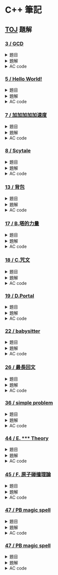 # **C++ 筆記**  
## [TOJ](https://toj.tfcis.org/oj/) 題解  

### [3 / GCD](https://toj.tfcis.org/oj/pro/3/)  

<details>

<summary>題目</summary>

### 題目敘述  
求兩數之最大公因數(GCD) 
    
### 輸入說明  
第一個整數 $T$ ，代表測資數  
接下來有 $T$ 行，每行有兩個整數 $a,b$  
    
### 輸出說明  
輸出每個 $a,b$ 的最大公因數  
    
### 輸入限制  
$1 \leq T \leq 1000$  
$0 \leq a,b \leq 2,147,483,647$  
    
### 範例輸入
```
4
10 2
3 1
5 7
20 12
```

### 範例輸出
```
2
1
1
4
```

</details>

<details>

<summary>題解</summary>

首先先按照國中所教的  
最大公因數就是， 能够整除 $a,b$ 的最大正整數  
因此可以從 $a,b$ 內較小的數開始遞減  
直到找到能够整除 $a,b$ 的最大正整數為止  
```cpp
#include<bits/stdc++.h>
using namespace std;

int main() {
    int n,a,b;
    cin>>n;
    while(n--){
        cin>>a>>b;
        for(int i=min(a,b); i>0; i--){
            if(a%i==0 && b%i==0){
                cout<<i<<endl;
                break;
            }
        }
    }
}
```
然後就 TLE 了，只好來優化算法  

國中教的最大公因數求法出了短除法外，還有
**輾轉相除法**  

稍稍修改一下成為**輾轉相除法**的程式碼  
```cpp
#include<bits/stdc++.h>
using namespace std;

int main(){
    int n,a,b,temp;
    cin>>n;
    while(n--){
        cin>>a>>b;
        while(b!=0){
            temp=b;
            b=a%b;
            a=temp;
        }
        cout<<a<<'\n';
    }
}
```
好了 AC 了  

</details>

<details>

<summary>AC code</summary>

```cpp
#include<bits/stdc++.h>
using namespace std;

int main(){
    int n,a,b,temp;
    cin>>n;
    while(n--){
        cin>>a>>b;
        cout<<__gcd(a,b)<<'\n';
    }
}
```

</details>

### [5 / Hello World!](https://toj.tfcis.org/oj/pro/5/)  
<details>

<summary>題目</summary>

### 題目敘述  
跟別人打招呼是一件有禮貌的事。來向大家打招呼吧！  
    
### 輸入說明  
輸入只有一行，為一個英文名字  
    
### 輸出說明  
向他打個招呼吧！名子加上 "Hello ,[name] !"(不含引號) 後輸出。  
    
### 輸入限制  
包含大小寫字母及空白，長度不超過20個字  
    
### 範例輸入
```
Peter
```

### 範例輸出
```
Hello ,Peter !
```

</details>
    
<details>

<summary>題解</summary>

第一眼，簡單的輸入輸出
```cpp
#include<bits/stdc++.h>
using namespace std;

int main() {
    string a;
    cin>>a;
    cout<<"Hello ,"<<a<<" !"<<endl;
}

```
然後就 WA 了，再看一眼題目  

### 輸入限制  
包含大小寫字母及 **空白** ，長度不超過20個字  

```cpp
#include<bits/stdc++.h>
using namespace std;

int main() {
    string a;
    getline(cin,a);
    cout<<"Hello ,"<<a<<" !"<<endl;
}
```
AC  

</details>
    
<details>

<summary>AC code</summary>

```cpp
#include<bits/stdc++.h>
using namespace std;

int main() {
    string a;
    getline(cin,a);
    cout<<"Hello ,"<<a<<" !"<<endl;
}
```

</details>

### [7 / 加加加加加速度](https://toj.tfcis.org/oj/pro/7/)  
<details>

<summary>題目</summary>

### 題目敘述  
國中物理曾學過，速度 $V$ 和時間 $T$ 的 $V-T$ 圖裡的面積就是位移  
而加速度 $A$ 和時間 $T$ 的 $A-T$ 圖的面積又代表速度變化量  
反過來看，如果是等加速度，那麼等加速度的值就相當於速度變化的斜率  

日前看到直觀數學老師騎著吃汽油的腳踏車呼嘯而過  
雖然速度一直在增加(向前為正向)，但變化之詭異至極，甚至會倒退(?)  
出於好奇拿出偷來的測速器把每秒的速度記錄下來  
你知道數學老師的微積分很強  
會在心算微積分後以一種特殊的「加加加...加速度」行進  
在這裡所謂”加加速度”就是指 ： 「加速度的增加量/秒」  
依此類推「加加加...( $N$ 個加)速度」就表示 ： 「加加加...( $N-1$ 個加)速度的增加量 / 秒」  
並且最高不超過 $2147483647 km/h$  (不要小看老師，超過光速不算什麼！)  

由於老師飆的太快所以只能記錄到N秒 (包含 $0$ 秒所以有 $N+1$ 個值)  
你知道有N+1個值就能算出 加加加...( $N$ 個加)速度 (假設他就是這樣加速的)  
從有限的資訊裡算出老師在時間內的的 加加加...加速度值吧!  

### 輸入說明  
第一行有一個整數 $K$ ，代表接下來有 $K$ 筆輸入，每筆輸入都有 $2$ 行  
每筆輸入的第一行的整數 $N$ 表示你有多少個值  
每筆輸入的第二行有 $N+1$ 個整數，代表記錄的速度(間格為秒)  
    
### 輸出說明  
輸出加加加....加速度 $Z$    
    
### 輸入限制  
$0 \leq N \leq 23$   
    
### 範例輸入
```
3
3
9 13 23 39
2
7 8 9
1
123 456
```

### 範例輸出
```
0
0
333
```

</details>
    
<details>

<summary>題解</summary>

題目要求 $N+1$ 個數的差  
的差  
的差  
... 
的差（共 $N$ 個）  

所以可以使用陣列來實作  
用回圈的方式計算數的差  
然後每次都少算一個數  
最後就可以得到  
$N+1$ 個數的差  
的差  
的差  
... 
的差（共 $N$ 個）了  
```cpp
#include<bits/stdc++.h>
using namespace std;

int main(){
	int k;
	cin>>k;
	while(k--){
		int n;
		cin>>n;
		n=n+1;
		long long int v[25];
		for(int i=0; i<n; i++){
			cin>>v[i];
		}
		for(int i=n; i>0; i--){
			for(int j=0; j<i-1; j++){
				v[j]=v[j+1]-v[j];
			}	
		}
		cout<<v[0]<<endl;
	}
}
```
然後就 AC 了  

</details>
    
<details>

<summary>AC code</summary>

```cpp
#include<bits/stdc++.h>
using namespace std;

int main() {
	int k;
	cin>>k;
	while(k--){
		int n;
		cin>>n;
		n=n+1;
		long long int v[25];
		for(int i=0; i<n; i++){
			cin>>v[i];
		}
		for(int i=n; i>0; i--){
			for(int j=0; j<i-1; j++){
				v[j]=v[j+1]-v[j];
			}	
		}
		cout<<v[0]<<endl;
	}
}
```

</details>

### [8 / Scytale](https://toj.tfcis.org/oj/pro/8/)  

<details>

<summary>題目</summary>

### 題目敘述  
密碼棒(Scytale, SKY-TAH-LEE, 希臘文 σκυτάλη - 棒子之意)是一種相當早期的訊息加密系統  

假設原始訊息如下  
`HELP ME I AM UNDER ATTACK`  

首先，發訊者會將一細長紙條纏繞在一個木棒上，並且在木棒上以正常方法寫上訊息  
`HELPMEIAMUNDERATTACK`  

```
|   |   |   |   |   |
| H | E | L | P | M |
| E | I | A | M | U |
| N | D | E | R | A |
| T | T | A | C | K |
|   |   |   |   |   |
```  

然後把紙條解開之後，訊息就不可辨識了！  
`H E N T E I D T L A E A P M R C M U A K` 

使者會把紙條傳遞到收件人手上。收件人會有一個事先打造好，和發訊者格式一樣的木棒。把紙條纏繞上去，便可以讀出原本的訊息  
`HELPMEIAMUNDERATTACK`  

它因為簡便而可靠，成為古戰場上常見的傳訊工具。但是，也由於它的簡單，破解攔截到的訊息並不是非常困難  
這裡假設加密解密所用的密碼棒都是均勻的多角柱體，且一個側面剛好可以容納一行字母  

於是，如果密碼棒是 $N$ 角柱，上面繞一圈就會剛好有 $N$ 個字符  

### 輸入說明  
多筆測資  
每筆測試資料一開始會是一個整數 $N$ ，代表解碼所用的密碼棒一圈有 $N$ 個字符  

接下來會有一個字串 $S$ ，是需要解碼的訊息  

### 輸出說明  
輸出把字條正確地繞到密碼棒上之後，讀出的訊息  

### 輸入限制  
$2 \leq N \leq 256$  
$S$ 的長度不超過 $1024$ 個字元  
    
### 範例輸入
```
4
HENTEIDTLAEAPMRCMUAK
```

### 範例輸出
```
HELPMEIAMUNDERATTACK
```
    
### 註  
訊號長度不一定會是纏繞圈數的整數倍  
不足處會補上空白字元如圖，解碼後輸出在對應位置  
```
|   |   |   |   |
| T | O | B | E |
| O | R | N | O |
| T | T | O | B |
| E |[ ]|[ ]|[ ]|
|   |   |   |   |
```  

密文： `[TOTEORT BNO EOB ]`  
訊息： `[TOBEORNOTTOBE   ]`  

</details>
    
<details>

<summary>題解</summary>

很明顯，這題要做的應該就是陣列模擬了  
只需要注意題目做後說的**不足處會補上空白字元**基本上就沒問題了  

```cpp
#include<bits/stdc++.h>
using namespace std;

int main(){
	int n;
	string a;
    while(cin>>n){
    	int j=1;
		getline(cin,a);
 	    getline(cin,a);
   		for(int i=0; i<a.size(); i++){
   	 	    if(j>a.size()){
   	 		    j=j-a.size()+1;
			}
			cout<<a[j-1];
			j+=n;
		}
		cout<<endl;
	}
}
```  

</details>
    
<details>

<summary>AC code</summary>

```cpp
#include<bits/stdc++.h>
using namespace std;

int main(){
	int n;
	string a;
    while(cin>>n){
    	int j=1;
		getline(cin,a);
 	    getline(cin,a);
   		for(int i=0; i<a.size(); i++){
   	 	    if(j>a.size()){
   	 		    j=j-a.size()+1;
			}
			cout<<a[j-1];
			j+=n;
		}
		cout<<endl;
	}
}
```  

</details>

### [13 / 背包](https://toj.tfcis.org/oj/pro/13/)  
<details>

<summary>題目</summary>

### 題目敘述  
有一個容量為 $V$ 的背包  
有 $n$ 種物品體積和價值分別為 $w,p$ ，每種物品數量無限  
最好的取法下總價值為多少  
    
### 輸入說明  
有多組測資  
每組測資第一行為背包容量 $V$  
第二行第一個整數 $n$ ，代表物品種類個數  
第三行有n組 $w_i,p_i$ ，代表每件物品的體積、價值  
    
### 輸出說明  
針對每組測資輸出最大價值，每行一個數字  

### 輸入限制  
$測資數 \leq 200$  
$1 \leq V \leq 100000$  
$1 \leq n \leq 100$  
$1 \leq w_i \leq V$  
$1 \leq p_i \leq 100000$  
    
### 範例輸入
```
5
2
3 3 2 7
```

### 範例輸出
```
14
```

</details>
    
<details>

<summary>題解</summary>

經典的**無限背包**問題  

設定 $dp[i][j]$ 代表在 只看前 $i$ 個物品，重量在 $j$ 時的最大價值  

這樣基底就是：  
* $dp[i][j]=0$  

而轉移式的話就會是：  
如果 $j-w_i \geq 0$  
* $dp[i][j]= max(dp[i-1][j],dp[i][j-w[i]]+p[i])$

否則  
* $dp[i][j]= max(dp[i-1][j],dp[i][j-1])$  

</details>
    
<details>

<summary>AC code</summary>

```cpp
#include<bits/stdc++.h>
using namespace std;

long long int dp[105][100005];

int main() {
    int all,n;
    while(cin>>all>>n){
        long long int w[n+1],p[n+1];
        for(int i=1; i<n+1; i++){
            cin>>w[i]>>p[i];
        }
        long long int ans=0;
        for(int i=1; i<n+1; i++){
            for(int j=1; j<all+1; j++){
            	dp[i][j] = dp[i-1][j];
            	if(j-w[i]>=0){
            		dp[i][j]=max(dp[i][j],dp[i][j-w[i]]+p[i]);
				}
            	dp[i][j]=max(dp[i][j-1],dp[i][j]);
            	ans=max(dp[i][j],ans);
            }
        }
        cout<<ans<<"\n";    
    }
}
```

</details>

### [17 / B.塔的力量](https://toj.tfcis.org/oj/pro/17/)  

<details>

<summary>題目</summary>

### 題目敘述  
我們的好學生─Mike 和 Frame 被國文老師找來幫她提手提袋，就在他們放下手提袋的那一刻，地面好似突然開了洞，他們雙雙落入了永無止境的黑暗中  
但身為一個用功的一中青年，毋忘利用這機會計算 $ΔS=\frac{1}{2}gt^2$ 看看自己落下了多少距離。片刻，彷彿永遠，就他們認為自己注定永久困在這片虛空之中，有股聲音從那最深遠的地方傳來  

「I found you finally……」  

「思必克菜你死,OK?」英文能力嚴重低落的 Frame 回應道。即使他們看不見彼此，但 Mike 的嘆氣聲清晰的傳到 Frame 的耳裡，顯然那聲音聽見了  
「勇者們，你們的好心開啟了通往貓咪世界道路的門，要通過這片黑暗，你必須知道們彼此你心靈之眼的樣子。」  
「天下哪有這麼唬爛的事情？」Mike 以一種極其為不滿的語氣說道  
「你們的心靈之眼與你們的心情指數有關，」那聲音句點了 Mike，「用一些符號組成的菱形……」隨著這聲音逐漸消散，一個神祕的圖騰出現在他們面前  
「我今天的心情指數是 3，跟這個有什麼關聯？」Frame 說道，Mike 依舊不屑中  
「如果你們沒辦法知道對方心靈之眼的長相，就會永遠被囚禁在這片黑暗中。」那聲音再次說道  
因為他們剛剛一起幫國文老師提手提袋，所以他們知道對方的心情指數。那你能幫他們找出對方心靈之眼的樣子嗎？  
    
### 輸入說明  
有多筆測資，每筆測資包含一個數字 $P$ ，為對方的心情指數  
    
### 輸出說明  
對於每個心情指數，輸出其心靈之眼的樣子    
    
### 輸入限制  
$1 \leq P \leq 26$  
    
### 範例輸入
```
3
2
```

### 範例輸出
```
  A
 ABA
ABCBA
 ABA
  A
 A
ABA
 A
```

</details>

<details>

<summary>題解</summary>

星星數變種版本  
可以看作是一個正的三角形和一個反的三角形  
先不管裡面的文字  
```cpp
#include<bits/stdc++.h>
using namespace std;

int main() {
    int n;
    while(cin>>n){
        for(int i=1; i<=n; i++){
            for(int j=1; j<=n-i; j++){
                cout<<" ";
            }
            for(int j=1; j<=i; j++){
                cout<<j;
            }
            for(int j=i-1; j>=1; j--){
                cout<<j;
            }
            cout<<endl;
        }
        for(int i=n-1; i>=1; i--){
            for(int j=1; j<=n-i; j++){
                cout<<" ";
            }
            for(int j=1; j<=i; j++){
                cout<<j;
            }
            for(int j=i-1; j>=1; j--){
                cout<<j;
            }
            cout<<endl;
        }
    }
}
``` 
```
  1
 121
12321
 121
  1
 1
121
 1
```
接下來只要把 `1,2,3` 改成 `A,B,C` 就可以了  
利用 ASCII 的計算就可以實現了  

</details>

<details>

<summary>AC code</summary>

```cpp
#include<bits/stdc++.h>
using namespace std;

int main() {
    int n;
    while(cin>>n){
        for(int i=1; i<=n; i++){
            for(int j=1; j<=n-i; j++){
                cout<<" ";
            }
            for(int j=1; j<=i; j++){
                cout<<char('A'+j-1);
            }
            for(int j=i-1; j>=1; j--){
                cout<<char('A'+j-1);
            }
            cout<<endl;
        }
        for(int i=n-1; i>=1; i--){
            for(int j=1; j<=n-i; j++){
                cout<<" ";
            }
            for(int j=1; j<=i; j++){
                cout<<char('A'+j-1);
            }
            for(int j=i-1; j>=1; j--){
                cout<<char('A'+j-1);
            }
            cout<<endl;
        }
    }
}
```

</details>

### [18 / C.咒文](https://toj.tfcis.org/oj/pro/18/)  

<details>

<summary>題目</summary>

### 題目敘述  
當 Frame 想出了 Mike 心靈之眼時，突然一陣強光襲面而來，剎那間，他們已經站在一片廣大的草原上，一座被迷宮包圍的巨塔聳立於遠方  
「這是哪裡啊？」Frame 驚訝的問，Mike 雖然一副不屑的樣子，但眼神洩露了他的恐慌  
「歡迎來到貓咪王國，勇者們！感謝你們前來幫助我們。」一隻繫著圍巾的貓從前方的草叢冒出來  

「這和我們有什麼關聯？」Mike 問道，Frame 則是蹲下來望著她  
「我叫 Snow，在這裡一直等著你們。在不久之前，有一隻很邪惡的貓，叫 Felix，入侵這這片和平的國度，他利用他強大的法力，奴役了許多貓兒替他做事，近來他更有意要攻陷你們的世界，但你們今日的善心，使你們被這一個世界的力量召喚，成為拯救世界的勇者。」  

「但我們什麼都不會啊。」Frame 說道  
而那隻貓則是從另一旁的草叢抽出了一本咒文書，小心翼翼地翻開，Mike 也好奇的湊了過來  
「這裡有你們可以使用的魔法，即使什麼也不會，只要能朗誦出咒文即可。但要能對 Felix 產生效力，必須使用這些『強效咒文』，比如說這句『Ama da,Dama』咒文  
字母由前往後，由後往前看都是一樣的，如此的咒文能使力量自我加成，增強 $1000000$ 倍的效力！」  
Frame 和 Mike 接過了這本書，仔細研究，但他們看到密密麻麻的符號頭都昏了  
幸好他們身上有電子掃描裝置，能把這片咒文轉成電子檔，接下來再寫個程式把強效咒文標記起來就行了，恰好進入貓咪世界時，老師的筆電也一並掉了下來…  
    
### 輸入說明  
有多句咒文，每句咒文佔一行  
    
### 輸出說明  
如果這句咒文是強效咒文，請在咒文前加上 `SETUP!` 後輸出，否則輸出原咒文即可  
    
### 輸入限制  
咒文由英文大小寫、標點符號、空白所組成，每句咒文字數不超過 $200$ 字  
    
### 範例輸入
```
Ama da ,Dama
Holy rush!
```

### 範例輸出
```
SETUP! Ama da ,Dama
Holy rush!
```

</details>

<details>

<summary>題解</summary>

因為他只要檢查字母是否相同  
所以要先把所有大寫字母換成小寫字母  
也要無視所有非字母的字元  
```cpp
#include<bits/stdc++.h>
using namespace std;

int main() {
    string s;
    while(getline(cin,s)){
        string s2="";
        for(int i=0; i<s.size(); i++){
            if(s[i]>='a'&&s[i]<='z'){
                s2+=s[i];
            }
            else if(s[i]>='A'&&s[i]<='Z'){
                s2+=char(s[i]-'A'+'a');
            }
        }
    }
}
```

接下來就是從頭遍歷整個新的字串檢查他是不是回文就可以了  

</details>

<details>

<summary>AC code</summary>

```cpp
#include<bits/stdc++.h>
using namespace std;

int main() {
    string s;
    while(getline(cin,s)){
        string s2="";
        for(int i=0; i<s.size(); i++){
            if(s[i]>='a'&&s[i]<='z'){
                s2+=s[i];
            }
            else if(s[i]>='A'&&s[i]<='Z'){
                s2+=char(s[i]-'A'+'a');
            }
        }
        bool flg=1;
        for(int i=0;i<s2.size()/2;i++){
            if(s2[i]!=s2[s2.size()-i-1]){
                flg=0;
                break;
            }
        }
        if(flg==0){
            cout<<s<<endl;
        }
        else{
            cout<<"SETUP! "<<s<<endl;
        }
    }
}
```

</details>

### [19 / D.Portal](https://toj.tfcis.org/oj/pro/19/)  

<details>

<summary>題目</summary>

### 題目敘述  
「O! Gla Algo」一震爆裂聲傳過天際，閃電照亮了整個大地。「這就是強效咒文的威力！我感到了源源不絕的力量與自信，現在，我們已經可以去討伐 BOSS 了！」Frame 和 Mike 說著，而在一旁觀看的 Snow 則是用尾巴輕點，示意他們跟上前來  

「如果你們想要見到 Felix，你們就得分別站到位於草原兩側的祭壇上，使用空間咒文扭曲空間，在你們法力的交界處會產生異次元的入口，屆時，只又我擲入這，」Snow 拿出了像法杖的木棍「就能建立一座穩固的異次元傳送門了！」於是他們立刻衝向祭壇，施展空間咒文。已知空間咒文能扭曲以自身為圓心，半徑為 $R$ 的空間場，因為 Frame 及 Mike 的能力有所差異，因此他們施展出來的空間魔法半徑有所不同，那他們是否能建立異次元傳送門？如果僅邊有交集仍是可以建立傳送門的。  
    
### 輸入說明  
有多筆測資  
每筆測資包含 $6$ 個浮點數， $X_1,Y_1,R_1,X_2,Y_2,R_2$ ，分別代表 Mike的座標及咒文效力半徑 $(X_1,Y_1,R_1)$ 及 Frame $(X_2,Y_2,R_2)$ 的座標及咒文效力半徑  
    
### 輸出說明  
如果他們可以建立異次元傳送門，請輸出 `Quick in`，否則輸出 `Nearly`  
    
### 輸入限制  
$0 \leq X_1,Y_1,R_1,X_2,Y_2,R_2 \leq 10^9$  
    
### 範例輸入
```
0 0 5 10 0 8
0 0 5 10 10 5
```

### 範例輸出
```
Quick in
Nearly
```

</details>

<details>

<summary>題解</summary>

單純的考輸入輸出還有 if else 而已  
唯一要注意的是浮點數 double  

```cpp
#include<bits/stdc++.h>
using namespace std;

int main() {
    double x1,y1,r1,x2,y2,r2;
    while(cin>>x1>>y1>>r1>>x2>>y2>>r2){
    	if(sqrt(pow(x1-x2,2)+pow(y1-y2,2))<=r1+r2){
    		cout<<"Quick in"<<endl;
		}
		else{
			cout<<"Nearly"<<endl;
		}
	}
}
```

好了 AC 了  

</details>

<details>

<summary>AC code</summary>

```cpp
#include<bits/stdc++.h>
using namespace std;

int main() {
    double x1,y1,r1,x2,y2,r2;
    while(cin>>x1>>y1>>r1>>x2>>y2>>r2){
    	if(sqrt(pow(x1-x2,2)+pow(y1-y2,2))<=r1+r2){
    		cout<<"Quick in"<<endl;
		}
		else{
			cout<<"Nearly"<<endl;
		}
	}
}
```

</details>

### [22 / babysitter](https://toj.tfcis.org/oj/pro/22/)  

<details>

<summary>題目</summary>

### 題目敘述  
有多個保母應徵工作，每個保母有自己可以工作的時間  
每個保母可以從時間 $X$ 工作到時間 $Y$  
問最少要請幾個保母才可以任何時間寶寶都有人照顧  
    
### 輸入說明  
每筆測資的第一行有一個整數 $N$ ，代表保母個數  
接下來 $N$ 行，每一行有兩個數字 $X,Y$ ，代表這位保母可以從 $X$ 工作到 $Y$  
    
### 輸出說明  
如果任何時間可以都有保母照顧，輸出最少需要幾位保母  
如果不行，輸出 `NO`  
    
### 輸入限制  
$1 \leq N \leq 1000$  
$1 \leq X,Y \leq 100000$  
    
### 範例輸入1
```
6
1 50
2 90
45 150
50 140
151 200
145 190
```

### 範例輸出1
```
3
```

### 範例輸入2
```
3
1 50
60 70
70 100
```

### 範例輸出1
```
NO
```

</details>

<details>

<summary>題解</summary>

一題非常經典的 greedy  

思路：  
時間 $i$ 一定有人需要來顧，所以我們先找顧的到 $i$ 的最好的那個  
接下來呢？  

找做最晚的呢？似乎就可以了... 嗎？  

定義 $A$ 是我們剛剛方法做出來的方案， $B$ 是任何其他的方案  

```mermaid
gantt
section 照顧的時間
全部要照顧的時間 :active,  des1, 2000-1-1, 24d
方法 A：12   :         desA1, 2000-1-1, 12d
方法 A：6   :         desA2, 2000-1-10, 6d
方法 A：9   :         desA3, 2000-1-16, 9d
方法 B：12   :         desB1, 2000-1-1, 12d
方法 B：5   :         desB2, 2000-1-10, 5d
方法 B：2   :         desB3, 2000-1-14, 2d
方法 B：9   :         desB4, 2000-1-16, 9d
```

在第一個 $A$ 跟 $B$ 不一樣的地方來看，我們一定會發現 $A$ 比 $B$ 不來的差  

</details>

<details>

<summary>AC code</summary>

```cpp
#include <bits/stdc++.h>
using namespace std;

bool cmp(pair<int,int> a,pair<int,int> b){
    if(a.first==b.first){
        return a.second>b.second;
    }
    else{
        return a.first<b.first;
    }
}

bool cmp2(pair<int,int> a,pair<int,int> b){
    if(a.second==b.second){
        return a.first<b.first;
    }
    return a.second>b.second;
}

int main(){
    int start=100000,finish=1;
    int n;
    while(cin>>n){
        pair<int,int> p[n+1];
        int a,b;
        for(int i=0;i<n;i++){
            cin>>a>>b;
            p[i].first=min(a,b);
            p[i].second=max(a,b);
            start=min(start,p[i].first);
            finish=max(finish,p[i].second);
        }
        sort(p,p+n,cmp);
        int mx=p[0].second;
        int ans=1;
        int cnt;
        while(mx<finish){
            cnt=0;
            while(p[cnt].first<=mx+1){
                cnt++;
            }
            sort(p,p+cnt,cmp2);
            if(mx==p[0].second){
                cout<<"NO"<<endl;
                return 0;
            }
            mx=p[0].second;
            ans++;
        }
        cout<<ans<<endl;
    }
}
```

</details>

### [26 / 最長回文](https://toj.tfcis.org/oj/pro/26/)  

<details>

<summary>題目</summary>

### 題目敘述  
最長回文子字串  
例如:  
abcba --> abcba  
aabcdbaa --> aabbaa  
abda --> aba or ada  
    
### 輸入說明  
第一行為一整數 $T$ ，代表測資數目  
接下來 $T$ 行各有一字串  

    
### 輸出說明  
輸出各自串的最長回文子字串之長度，一行一個數字  
    
### 輸入限制  
$1 \leq T \leq 100$  
$字串長度 \leq 3000$  
字串皆為英文小寫
    
### 範例輸入
```
3
abcba
acabdaa
abda
```

### 範例輸出
```
5
5
3
```

</details>

<details>

<summary>題解</summary>

正常來說是一題 **最長回文子串** 的題目  
> #### 最長回文子串  
> 在一個字串中尋找一個最長的 **連續** 的回文的子串  

但這邊的並沒有要求 **連續**  
所以可以看作是 自己 跟 自己的反轉 的 LCS  
知道是 LCS 之後實作就很簡單了  

</details>

<details>

<summary>AC code</summary>

```cpp
#include <bits/stdc++.h>
using namespace std;

int lcs[3005][3005];

int main(){
    int n;
    cin>>n;
    string s;
    while(n--){
        cin>>s;
        for(int i=1;i<=s.size();i++){
        	for(int j=1;j<=s.size();j++){
        		lcs[i][j]=0;
        		if(s[i-1]==s[s.size()-j]){
        			lcs[i][j]=lcs[i-1][j-1]+1;
				}
				else{
					lcs[i][j]=max(lcs[i-1][j],lcs[i][j-1]);
				}
			}
		}
		cout<<lcs[s.size()][s.size()]<<endl;
    }
}
```

</details>

### [36 / simple problem](https://toj.tfcis.org/oj/pro/26/)  

<details>

<summary>題目</summary>

### 題目敘述  
這是一個很簡單的題目，題目敘述結束  
    
### 輸入說明  
輸入只有 $3$ 個整數 $A, B, C$  

    
### 輸出說明  
輸出 $A^B mod C$  
    
### 輸入限制  
$0 \leq A \leq 2^{31}-1$  
$0 \leq B \leq 2^{63}-1$  
$1 \leq C \leq 9439$  
    
### 範例輸入
```
10 3 7
```

### 範例輸出
```
6
```

</details>

<details>

<summary>題解</summary>

快速冪！！！  
可以在做次方乘法的時候，可以讓複雜度從 $O(N) \rightarrow O(logN)$  

例如，在計算 $2^{39}$ 時  
可以先將它拆成 $2^{32} \times 2^{4} \times 2^{2} \times 2^{1}$  
這樣只需要做 $6+3$ 次計算就可以得到答案，而不是 $39$ 次  

為什麼是 $6+3$  
因為要算出 $2^{32}$ 次需要算出 $2^{1}, 2^{2}, 2^{4}, 2^{8}, 2^{16}, 2^{32}$ 六次  
而算出 $2^{39}$ 又需要 $2^{32} \times 2^{4} \times 2^{2} \times 2^{1}$ 三次  

所以一共需要計算 $9$ 次

因此，只要用一個迴圈遍歷 $B$ 在二進位下的每個位數  
就可以輕鬆的實作出快速冪了  

</details>

<details>

<summary>AC code</summary>

```cpp
#include <bits/stdc++.h>
using namespace std;

int main(){
    long long int a,b,c;
	int total=1,r,count;
	cin>>a>>b>>c;
	r=a%c;
	for(int i=1;i<=b;i++){
		total*=r;
		total%=c;		
		if(total==1){
			count=i;
			b%=count;
			for(int i=1;i<=b;i++){
				total*=r;
				total%=c;
			}
			break;
		}
	}	
	cout<<total<<"\n";
}
```

</details>

### [44 / E. *** Theory](https://toj.tfcis.org/oj/pro/44/)  

<details>

<summary>題目</summary>

### 題目敘述  
到了目的地，一陣迷霧襲來，一切，都變了樣......。母龍，兩隻獸，一群鬣狗，陷入了陣法之中，四周彷彿十分熟悉，卻又十分迷濛  
"哈哈哈，起霧了..."，母龍絲毫不緊張  
“嗯...”，熊王思考著  
“嘻嘻...，哇！這間我來過欸，很好吃欸！”，神經大條的鬣狗也來亂  
“喔喔！對啊！我知道啊我來過”，草泥馬王假裝鎮定回應  
“酷喔！這間也超好吃，只是有點貴！”，某鬣狗云  
“對啊對啊！超好吃，我也吃過了，稍微貴真的！”，草泥馬王愛現表示  
“哇喔喔！那間超級好吃耶！我上次去的！”，鬣狗王忽然表示  
“嗯嗯，沒錯沒錯，還蠻好吃的！”，經歷豐富的草泥馬王回應  
“那間不是情趣用品店嗎？XD”，補刀鬣狗表示  
(草泥馬王...)  
“咯咯咯咯....(丟臉了齁)“，鬣狗們開心  

在愛現與出糗之餘，眾獸發現牠們開始鬼打牆，附近的建築物怎麼走都長得一樣，牠們不禁停下腳步，試圖尋找離開之法  
又一次的，鬣狗王咯咯笑著挖出了一份地圖，這張上面一格一格的方格N ∗ M
格，分別填入了 $0$ 或 $1$ ， $0$ 表示可通行， $1$ 為阻礙，最左上那格訂為 $(0, 0)$ ，右下 $(N−1, M−1)$  

在這張地圖上只能往上下左右移動，而每次移動的距離都是 $1$  
“我把今天的動漫追完，你們先找路。”，狗王說  
看在鬣狗王愛看A漫(我是指Animax動漫啦)的份上，需要你幫他產生一個走迷宮程式了  
    
### 輸入說明  
輸入第一行 $N, M$  
接著有 $N$ 行，每行 $M$ 個 $0$ 或 $1$ 字元(每個字元間有一個空格)，表迷宮狀態  
最末行為 $x_1, y_1, x_2, y_2$ ，為起點與終點座標  
左上角為 $(0, 0)$ ，右下角 $(N−1, M−1)$ ，原點在左上方，向下為 $x$ 軸正向，向右為 $y$ 軸正向  
    
### 輸出說明  
輸出 $(x_1, y_1) ∼ (x_2, y_2)$ 的距離  
若兩點之間沒有通路，則輸出 $−1$  
    
### 輸入限制  
$N, M \leq 1000$  
    
### 範例輸入  
```  
3 4  
0 0 1 0  
0 1 1 0  
0 0 0 0  
0 1 2 3  
```  

### 範例輸出  
```  
6  
```  

</details>

<details>

<summary>題解</summary>

先把所有的輸入存起來  
```cpp
int n,m;
int x1,y1,x2,y2;
bool arr[1005][1005];

int main(){
	cin>>n>>m;
	for(int i=0;i<n;i++){
		for(int j=0;j<m;j++){
			cin>>arr[i][j];
		}
	}
	cin>>x1>>y1>>x2>>y2;
}
```

因為是閹割版的 bfs ，所以只需考慮要向 **上下左右** 走就可以了  
```cpp
int dx[4]={1,-1,0,0};
int dy[4]={0,0,1,-1};
```

還有因為將地圖是唯一格一格的，所以只要檢查當前的那格有沒有走過，和走訪是否合法就可以了  
```cpp
int vis[1005][1005];

bool check(int x,int y){
	if(x>=0&&x<n&&y>=0&&y<m&&arr[x][y]==0&&vis[x][y]==0){
		return 1;
	}
	else{
		return 0;
	}
}
```

接下來，因為這一題要求輸出最短距離，所以要用 bfs 來運算，而 bfs 就需要用到 queue 了  
```cpp
queue<pair<int,int> > q;
pair<int,int> _p;

int main(){
	//code
	_p.first=xme;
	_p.second=yme;
	q.push(_p);
}
```

bfs 的部分  
```cpp
void bfs(int x,int y){
	while(!q.empty()){
	    _p=q.front();
		int nowx=_p.first;
		int nowy=_p.second;
		q.pop();
		for(int i=0;i<4;i++){
			int todox=nowx+dx[i];
			int todoy=nowy+dy[i];
			if(check(todox,todoy)){
			    _p.first=todox;
			    _p.second=todoy;
				q.push(_p);
				vis[todox][todoy]=vis[nowx][nowy]+1;
			}
		}
	}
}

int main(){
	//code
	vis[xme][yme]=1;
	bfs(xme,yme);
	cout<<vis[xdoor][ydoor]-1<<endl;
}
```

</details>

<details>

<summary>AC code</summary>

```cpp
#include<bits/stdc++.h>
using namespace std;

queue<pair<int,int> > q;
pair<int,int> _p;
int n,m;
int dx[4]={1,-1,0,0};
int dy[4]={0,0,1,-1};
bool arr[1005][1005];
int vis[1005][1005];
int xme,yme,xdoor,ydoor;

inline bool check(int x,int y){
	if(x>=0&&x<n&&y>=0&&y<m&&arr[x][y]==0&&vis[x][y]==0){
		return 1;
	}
	else{
		return 0;
	}
}

inline void bfs(int x,int y){
	while(!q.empty()){
	    _p=q.front();
		int nowx=_p.first;
		int nowy=_p.second;
		q.pop();
		for(int i=0;i<4;i++){
			int todox=nowx+dx[i];
			int todoy=nowy+dy[i];
			if(check(todox,todoy)){
			    _p.first=todox;
			    _p.second=todoy;
				q.push(_p);
				vis[todox][todoy]=vis[nowx][nowy]+1;
			}
		}
	}
}

int main(){
	cin>>n>>m;
	for(int i=0;i<n;i++){
		for(int j=0;j<m;j++){
			cin>>arr[i][j];
		}
	}
	cin>>xme>>yme>>xdoor>>ydoor;
	_p.first=xme;
	_p.second=yme;
	q.push(_p);
	vis[xme][yme]=1;
	bfs(xme,yme);
	cout<<vis[xdoor][ydoor]-1<<endl;
}
```

</details>

### [45 / F. 原子碰撞理論](https://toj.tfcis.org/oj/pro/45/)  

<details>

<summary>題目</summary>

### 題目敘述  
由於這個迷霧迷宮太大了，獸隊在裡面尋找出路的這麼一段時間，兩隻嚴重發情的動物與母龍之間一直有著神奇的互動  
路口抉擇時....  
“右邊比較好走而且....”，熊表示  
"左邊小路啦！應該是捷徑喔！"，草泥馬王說  
“你那麼肥會卡住啦！”，熊王嗆他  
“你再這樣我要跟龍龍 (ㄌㄨㄥˇ ㄌㄨㄥˊ)講喔！”，草泥馬王38道  
“……”  
(走左邊，某動物卡住……)  

日復一日，鬣狗們發現了一個模式，他們稱為原子碰撞理論，母龍身為原子中心，兩隻獸王為電子受其吸引，而草泥馬質量較大，熊王質量相對較小，但是吸引力方面，熊王受母龍吸引之力比草泥馬為大  
於是如下反應重複著，一開始熊王受母龍強力吸引，靠近與她聊天時，草泥馬同時較慢速靠近，直到產生碰撞，由於熊王質量遠小於草泥馬，於是遠遠彈開  
接著因為母龍對熊王有著極大吸引，熊王會快速回到原子附近，接近母龍，再產生碰撞。這次換草泥馬被彈出，只是因為質量太大，只彈出一些些，再藉由較弱吸引力緩緩回來，產生下一次碰撞  
有鑑於還有很多天要走，為了保護母龍，於是鬣狗群決定插手(爪?)，介入碰撞。但是為了要精準控制碰撞能量，鬣狗每個小時進行觀察記錄，取得精確碰撞數據  

記錄方法
鬣狗持續 $H$ 小時觀察，每個小時記錄下該小時發生的碰撞次數與能量。每次碰撞有能量變化，會有正負值，最後的目的是要知道每個小時過後，從以前到現在所有能量變化的最大最小值差距之絕對值，(計算過最大最小值差距的數值將會被鬣狗丟掉)  
這件工作本來是狗王要做的，但是你知道的他喜歡動漫勝過母龍(與工作)，所以請你代勞囉！  
    
### 輸入說明  
第一行是持續觀察小時數 $H$  
第 $2$ 行∼第 $H∗2+1$ 行(共 $H$ 組資料，每個小時兩行)  
每組資料第 $1$ 行 $N$ 為該小時碰撞次數  
第 $2$ 行有 $N$ 個數字 $D$ 表 $N$ 次碰撞能量變化  
    
### 輸出說明  
每個小時讀到資料後，輸出當前紀錄表內能量變化最大最小值差距之絕對值(每行一個數字)  
    
### 輸入限制  
$H \leq 500$  
$N \leq 200$  
$D \leq 65565$  
    
### 範例輸入  
```  
2
3
1 1 5
4
2 4 6 8 
```  

### 範例輸出  
```  
4
7
```  

</details>

<details>

<summary>題解</summary>

輸入一些數字後，輸出最大和最小的差值  
然後將目前的最大最小丟掉  
之後一直重複這個步驟直到結束  

* 最大 --> 頭  
* 最小 --> 尾  

好像可以用 deque ？  
只要輸入後 sort 一次  
然後再將 front 和 back pop掉  

</details>

<details>

<summary>AC code</summary>

```cpp
#include <bits/stdc++.h>
using namespace std;

deque<int> dq;

int main(){
    int n,d,a;
    cin>>n;
    while(n--){
        cin>>d;
        while(d--){
            cin>>a;
            dq.push_back(a);
        }
        sort(dq.begin(),dq.end());
        cout<<dq[dq.size()-1]-dq[0]<<endl;
        dq.pop_back();
        dq.pop_front();
    }
}
```

</details>

### [47 / PB magic spell](https://toj.tfcis.org/oj/pro/47/)  

<details>

<summary>題目</summary>

### 題目敘述  

邪惡的XC Team經過了瘋狂的炸彈封殺行動，本來滿心期待著PZ Read淅浰嘩啦炸了個粉碎，不料PZ Read實在太強大，最後居然成功重逢了!!!  
惡影看到居然沒有美麗的爆炸產生，十分的不爽，於是幹譙了一大堆莫名奇妙的詞語，因為實在譙太大聲了，被PZ兩人聽到了，P覺得很像神秘的咒語，於是把他聽到的東西用敏銳的直覺與超高的手速抄下來  
因為惡影實在譙太多，Z在旁邊看P抄好久，覺得實在有點無聊，於是自找麻煩幫他搞一個索引出來，由於索引太過複雜，於是P將他轉為一組數列  
其實那組數列只是每個單字的音節數量，負號代表的是氣音咒語，於是轉換後的數列大概就是長這樣：  
$12,6,47,-45,63,2,-4,9...$ (P表示：我不想排序咧，怎樣~~)  
在PZ抄完(惡影譙完)的那一剎那，他們不約而同的感應到了一句話:  
「Repeat It... 《&^%$#@# $%^ &*&^%$% ^&*&^%$ #$%^&*》←我是咒語...Evolution !!」  
他們連忙把聽到的咒語記了下來，但是由於事出突然，嚇了一跳，所以只記得咒語中每個單字的音節數量與發音方式(是不是氣音)。當他們回過神來後，便想要試著把真正咒語找出來，於是將咒語轉換為一群詢問列表，每個詢問代表一個數K，他們想知道K是否出現在數列中，若沒有出現，則找出與這個數字K最接近的兩個數 $a, b$ ，使得 $a < K < b$  
也就是說，如果數列中不存在K，他們就只好分別找出『小於K的最大值』與『大於K的最小值』後再來推測，但也可能有其一不存在  
但是自己慢慢找真的頗悲劇，你能幫忙寫出一個程式，協助PZ進行這項工作嗎？  
 
    
### 輸入說明  

第一行為一個整數 $n$ ，代表數列大小  
第二行有 $n$ 個整數 $x_i$   
第三行有一個整數 $t$ ，代表的詢問的數目  
接下來的 $t$ 行各有一個詢問 $K$  
    
### 輸出說明  

針對每一組詢問 $K$ 輸出答案  
若數列中有出現 $K$ (查詢值)則直接輸出 $K$   
若數列中不存在 $K$ ，則輸出"a b"(不包含引號)  
其中 $a$ 為比 $K$ 小的最大整數， $b$ 為比 $K$ 大的最小整數 $(a < K < b)$  
假如 $a$ 不存在則輸出"no b"，或是 $b$ 不存在則輸出"a no"  
    
### 輸入限制  

$10 \leq n \leq 1000000$  
$1 \leq i \leq n$  
$-2^{31}+1 \leq x_i \leq 2^{31}-1$  
$1 \leq t \leq 10000$  
$-2^{31}+1 \leq K \leq 2^{31}-1$  
    
### 範例輸入  
```  
7
4 1 7 -1 8 -10 19
3
4
6
-11
```  

### 範例輸出  
```  
4
4 7
no -10
```  

</details>

<details>

<summary>題解</summary>

在數列中尋找數字 $n$ 或者比它小的數字 $a$ 和比它大的數字 $b$  
一臉看起來就是要二分搜啊  

但要注意的是，這邊的數列並沒有排序  
所以在最一開始要 sort 一次  

然後在二分搜就可以了  

</details>

<details>

<summary>AC code</summary>

```cpp
#include<bits/stdc++.h>
using namespace std;
int main() {
    ios::sync_with_stdio(0),cin.tie(0);
    int n;
    cin>>n;
    int a[n+1];
    for(int i=0;i<n;i++){
    	cin>>a[i];
	}
	sort(a,a+n);
	int m;
	cin>>m;
	int b;
	for(int i=0;i<m;i++){
		cin>>b;
		if(binary_search(a,a+n,b)){
			cout<<b<<endl;
		}
		else{
			if(binary_search(a,a+n,*(lower_bound(a,a+n,b)-1))){
				cout<<*(lower_bound(a,a+n,b)-1)<<" ";
			}
			else{
				cout<<"no ";
			}
			if(binary_search(a,a+n,*upper_bound(a,a+n,b))){
				cout<<*upper_bound(a,a+n,b)<<endl;
			}
			else{
				cout<<"no"<<endl;
			}
		}
	}
}
```

</details>

### [47 / PB magic spell](https://toj.tfcis.org/oj/pro/47/)  

<details>

<summary>題目</summary>

### 題目敘述  

「轟隆劈哩啪啦淅哩嘩啦~~」衝擊波在一陣華麗的的爆炸中殞滅了，強大的能量拉開了時間與空間的裂隙，遠處看戲的惡影一個不注意，手上拿的重要資料被捲入裂隙，裂成兩半飄落在PZ與XC眼前，他們兩隊消耗太多能量，沒力氣打架，只好先把心思放在那張剛飄下來的紙上……。  
紙上看起來就是一張計算紙，上面寫滿了奇怪的數學運算，頗遺憾的是，擁有這張計算紙的怪胎不知道是腦袋哪裡有洞，加減乘除居然全部都用指令。  

指令解釋如下  
`GCD ( a , b )` 代表 $a、b$ 的最大公因數  
`LCM ( a , b )` 代表 $a、b$ 的最小公倍數  
`ADD ( a , b )` 代表 $a+b$  
`SUB ( a , b )` 代表 $a-b$  
`MUL ( a , b )` 代表 $a*b$  
`DIV ( a , b )` 代表 $a/b$ (取整數即可)  
 
請你幫他們寫出一個可以求解的程式，因為他們都快累死了…。  
    
### 輸入說明  

輸入有數行  
每行數行各有一條指令，指令格式如上  
以EOF結束  
    
### 輸出說明  

針對每個指令輸出結果，一行一個整數  
    
### 輸入限制  

$1 \leq a, b \leq 2^{31}-1$  
    
### 範例輸入  
```  
ADD ( 10 , 5 )
GCD ( 20 , 12 )
LCM ( 20 , 12 )
```  

### 範例輸出  
```  
15
4
60
```  

</details>

<details>

<summary>題解</summary>

注意 $a \times b$ 可能會大於 $2^{31}-1$  
所以要開 long long  

還有 $最小公倍數 \times 最大公因數 = a \times b$   
所以 $最小公倍數 = a \times b / 最大公因數$   

</details>

<details>

<summary>AC code</summary>

```cpp
#include<bits/stdc++.h>
using namespace std;

int main() {
	string A;
	char B;
	long long int X,Y,ans;
	while(cin>>A>>B>>X>>B>>Y>>B){
		if(A=="GCD"){
			ans=__gcd(X,Y);
		}
		else if(A=="LCM"){
			ans=X*Y/__gcd(X,Y);
		}
		else if(A=="ADD"){
			ans=X+Y;
		}
		else if(A=="SUB"){
			ans=X-Y;
		}
		else if(A=="MUL"){
			ans=X*Y;
		}
		else if(A=="DIV"){
			ans=X/Y;
		}
		cout<<ans<<endl;
	}	
}
```

</details>




